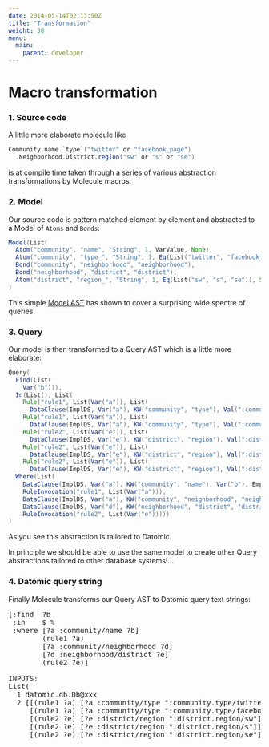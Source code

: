 ```yaml
---
date: 2014-05-14T02:13:50Z
title: "Transformation"
weight: 30
menu:
  main:
    parent: developer
---
```


# Macro transformation

### 1. Source code

A little more elaborate molecule like

```scala
Community.name.`type`("twitter" or "facebook_page")
  .Neighborhood.District.region("sw" or "s" or "se")
```
is at compile time taken through a series of various abstraction transformations by Molecule macros.

### 2. Model

Our source code is pattern matched element by element and abstracted to a Model of `Atoms` and `Bonds`:

```scala
Model(List(
  Atom("community", "name", "String", 1, VarValue, None),
  Atom("community", "type_", "String", 1, Eq(List("twitter", "facebook_page")), Some(":community.type/")),
  Bond("community", "neighborhood", "neighborhood"),
  Bond("neighborhood", "district", "district"),
  Atom("district", "region_", "String", 1, Eq(List("sw", "s", "se")), Some(":district.region/")))
)
```
This simple [Model AST](https://github.com/scalamolecule/molecule/blob/master/core/src/main/scala/molecule/ast/model.scala#L26-L33) has shown to cover a surprising wide spectre of queries.

### 3. Query
Our model is then transformed to a Query AST which is a little more elaborate:

```scala
Query(
  Find(List(
    Var("b"))),
  In(List(), List(
    Rule("rule1", List(Var("a")), List(
      DataClause(ImplDS, Var("a"), KW("community", "type"), Val(":community.type/twitter"), Empty))),
    Rule("rule1", List(Var("a")), List(
      DataClause(ImplDS, Var("a"), KW("community", "type"), Val(":community.type/facebook_page"), Empty))),
    Rule("rule2", List(Var("e")), List(
      DataClause(ImplDS, Var("e"), KW("district", "region"), Val(":district.region/sw"), Empty))),
    Rule("rule2", List(Var("e")), List(
      DataClause(ImplDS, Var("e"), KW("district", "region"), Val(":district.region/s"), Empty))),
    Rule("rule2", List(Var("e")), List(
      DataClause(ImplDS, Var("e"), KW("district", "region"), Val(":district.region/se"), Empty)))), List(DS)),
  Where(List(
    DataClause(ImplDS, Var("a"), KW("community", "name"), Var("b"), Empty),
    RuleInvocation("rule1", List(Var("a"))),
    DataClause(ImplDS, Var("a"), KW("community", "neighborhood", "neighborhood"), Var("d"), Empty),
    DataClause(ImplDS, Var("d"), KW("neighborhood", "district", "district"), Var("e"), Empty),
    RuleInvocation("rule2", List(Var("e")))))
)
``` 
As you see this abstraction is tailored to Datomic.

In principle we should be able to use the same model to create other Query abstractions tailored to other database systems!...

### 4. Datomic query string

Finally Molecule transforms our Query AST to Datomic query text strings:

<pre>
[:find  ?b
 :in    $ %
 :where [?a :community/name ?b]
        (rule1 ?a)
        [?a :community/neighborhood ?d]
        [?d :neighborhood/district ?e]
        (rule2 ?e)]

INPUTS:
List(
  1 datomic.db.Db@xxx
  2 [[(rule1 ?a) [?a :community/type ":community.type/twitter"]]
     [(rule1 ?a) [?a :community/type ":community.type/facebook_page"]]
     [(rule2 ?e) [?e :district/region ":district.region/sw"]]
     [(rule2 ?e) [?e :district/region ":district.region/s"]]
     [(rule2 ?e) [?e :district/region ":district.region/se"]]]
</pre>

